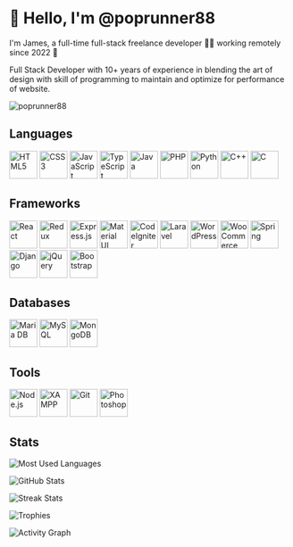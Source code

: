 # 👋 Hello, I'm @poprunner88

I'm James, a full-time full-stack freelance developer 👨&zwj;💻 working remotely since 2022 🚀

Full Stack Developer with 10+ years of experience in blending the art of design with skill of programming to maintain and optimize for performance of website.

<img src="https://komarev.com/ghpvc/?username=poprunner88&label=views&color=blue&style=flat" alt="poprunner88" />

## Languages

<a href="https://en.wikipedia.org/wiki/HTML5" target="_blank"><img src="https://profilinator.rishav.dev/skills-assets/html5-original-wordmark.svg" alt="HTML5" height="50" /></a>
<a href="https://www.w3schools.com/css/" target="_blank"><img src="https://profilinator.rishav.dev/skills-assets/css3-original-wordmark.svg" alt="CSS3" height="50" /></a>
<a href="https://www.javascript.com/" target="_blank"><img src="https://profilinator.rishav.dev/skills-assets/javascript-original.svg" alt="JavaScript" height="50" /></a>
<a href="https://www.typescriptlang.org/" target="_blank"><img src="https://profilinator.rishav.dev/skills-assets/typescript-original.svg" alt="TypeScript" height="50" /></a>
<a href="https://www.java.com/" target="_blank"><img src="https://profilinator.rishav.dev/skills-assets/java-original-wordmark.svg" alt="Java" height="50" /></a>
<a href="https://www.php.net/" target="_blank"><img src="https://profilinator.rishav.dev/skills-assets/php-original.svg" alt="PHP" height="50" /></a>
<a href="https://www.python.org/" target="_blank"><img src="https://profilinator.rishav.dev/skills-assets/python-original.svg" alt="Python" height="50" /></a>
<a href="https://www.cplusplus.com/" target="_blank"><img src="https://profilinator.rishav.dev/skills-assets/cplusplus-original.svg" alt="C++" height="50" /></a>
<a href="https://www.cprogramming.com/" target="_blank"><img src="https://profilinator.rishav.dev/skills-assets/c-original.svg" alt="C" height="50" /></a>


## Frameworks

<a href="https://reactjs.org/" target="_blank"><img src="https://profilinator.rishav.dev/skills-assets/react-original-wordmark.svg" alt="React" height="50" /></a>
<a href="https://redux.js.org/" target="_blank"><img src="https://profilinator.rishav.dev/skills-assets/redux-original.svg" alt="Redux" height="50" /></a>
<a href="https://expressjs.com/" target="_blank"><img src="https://profilinator.rishav.dev/skills-assets/express-original-wordmark.svg" alt="Express.js" height="50" /></a>
<a href="https://mui.com/" target="_blank"><img src="https://profilinator.rishav.dev/skills-assets/mui.png" alt="Material UI" height="50"></a>
<a href="https://codeigniter.com/" target="_blank"><img src="https://profilinator.rishav.dev/skills-assets/codeigniter.svg" alt="CodeIgniter" height="50" /></a>
<a href="https://laravel.com/" target="_blank"><img src="https://profilinator.rishav.dev/skills-assets/laravel-plain-wordmark.svg" alt="Laravel" height="50" /></a>
<a href="https://wordpress.com/" target="_blank"><img src="https://profilinator.rishav.dev/skills-assets/wordpress.png" alt="WordPress" height="50" /></a>
<a href="https://woocommerce.com/" target="_blank"><img src="https://profilinator.rishav.dev/skills-assets/woocommerce.png" alt="WooCommerce" height="50"></a>
<a href="https://docs.spring.io/spring-framework/docs/3.0.x/reference/expressions.html#:~:text=The%20Spring%20Expression%20Language%20(SpEL,and%20basic%20string%20templating%20functionality." target="_blank"><img src="https://profilinator.rishav.dev/skills-assets/springio-icon.svg" alt="Spring" height="50" /></a>
<a href="https://www.djangoproject.com/" target="_blank"><img src="https://profilinator.rishav.dev/skills-assets/django-original.svg" alt="Django" height="50"></a>
<a href="https://jquery.com/" target="_blank"><img src="https://profilinator.rishav.dev/skills-assets/jquery.png" alt="jQuery" height="50" /></a>
<a href="https://getbootstrap.com/docs/3.4/javascript/" target="_blank"><img src="https://profilinator.rishav.dev/skills-assets/bootstrap-plain.svg" alt="Bootstrap" height="50" /></a>

## Databases

<a href="https://mariadb.org/" target="_blank"><img src="https://profilinator.rishav.dev/skills-assets/mariadb.png" alt="Maria DB" height="50"></a>
<a href="https://www.mysql.com/" target="_blank"><img src="https://profilinator.rishav.dev/skills-assets/mysql-original-wordmark.svg" alt="MySQL" height="50" /></a>
<a href="https://www.mongodb.com/" target="_blank"><img src="https://profilinator.rishav.dev/skills-assets/mongodb-original-wordmark.svg" alt="MongoDB" height="50" /></a>

## Tools

<a href="https://nodejs.org/" target="_blank"><img src="https://profilinator.rishav.dev/skills-assets/nodejs-original-wordmark.svg" alt="Node.js" height="50" /></a>
<a href="https://www.apachefriends.org/" target="_blank"><img src="https://profilinator.rishav.dev/skills-assets/xampp.png" alt="XAMPP" height="50" /></a>
<a href="https://github.com/" target="_blank"><img src="https://profilinator.rishav.dev/skills-assets/git-scm-icon.svg" alt="Git" height="50"></a>
<a href="https://www.adobe.com/in/products/photoshop.html" target="_blank"><img src="https://profilinator.rishav.dev/skills-assets/photoshop-plain.svg" alt="Photoshop" height="50"></a>

## Stats

![Most Used Languages](https://github-readme-stats.vercel.app/api/top-langs?username=poprunner88&show_icons=true&locale=en&layout=compact&theme=github_dark&count_private=true&hide_border=true)

![GitHub Stats](https://github-readme-stats.vercel.app/api?username=poprunner88&show_icons=true&locale=en&theme=github_dark&count_private=true&hide_border=true)

![Streak Stats](https://github-readme-streak-stats.herokuapp.com/?user=poprunner88&locale=en&theme=github-dark-blue&hide_border=true)

![Trophies](https://github-profile-trophy.vercel.app/?username=poprunner88&locale=en&row=1&theme=darkhub&no-frame=true)

![Activity Graph](https://activity-graph.herokuapp.com/graph?username=poprunner88&locale=en&theme=react-dark&radius=6&&hide_border=true)

